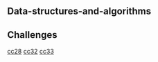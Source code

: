 ## Data-structures-and-algorithms

## Challenges
[cc28](./comparisons/compar.md)
[cc32](./tree_intersection/tree_intersection.md)
[cc33](./hashmap_left_join/hashmap_left_join.md)